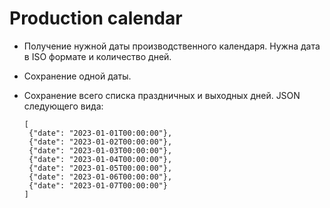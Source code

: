# Production calendar
- Получение нужной даты производственного календаря. Нужна дата в ISO формате и количество дней.
- Сохранение одной даты.
- Сохранение всего списка праздничных и выходных дней. JSON следующего вида:

      [
       {"date": "2023-01-01T00:00:00"},
       {"date": "2023-01-02T00:00:00"},
       {"date": "2023-01-03T00:00:00"},
       {"date": "2023-01-04T00:00:00"},
       {"date": "2023-01-05T00:00:00"},
       {"date": "2023-01-06T00:00:00"},
       {"date": "2023-01-07T00:00:00"}
      ]
